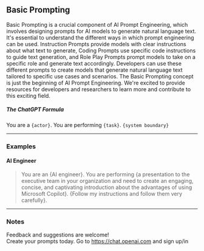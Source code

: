 ## Basic Prompting
Basic Prompting is a crucial component of AI Prompt Engineering, which involves designing prompts for AI models to generate natural language text. 
It's essential to understand the different ways in which prompt engineering can be used. Instruction Prompts provide models with clear instructions 
about what text to generate, Coding Prompts use specific code instructions to guide text generation, and Role Play Prompts prompt models to take on 
a specific role and generate text accordingly. Developers can use these different prompts to create models that generate natural language text tailored 
to specific use cases and scenarios. The Basic Prompting concept is just the beginning of AI Prompt Engineering. We're excited to provide resources for 
developers and researchers to learn more and contribute to this exciting field.

##### The ChatGPT Formula 
You are a ```{actor}```. You are performing ```{task}```. ```{system boundary}```

---
### Examples

#### AI Engineer
> You are an {AI engineer}. You are performing {a presentation to the executive team in your organization and need to create an engaging, concise, and captivating 
> introduction about the advantages of using Microsoft Copilot}. {Follow my instructions and follow them very carefully}.


---
### Notes
Feedback and suggestions are welcome! <br>
Create your prompts today.
Go to https://chat.openai.com and sign up/in <br>
